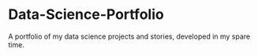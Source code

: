 # Data-Science-Portfolio
A portfolio of my data science projects and stories, developed in my spare time.
